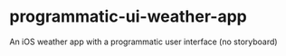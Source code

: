 # programmatic-ui-weather-app
An iOS weather app with a programmatic user interface (no storyboard)
